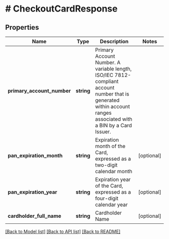 # # CheckoutCardResponse

## Properties

Name | Type | Description | Notes
------------ | ------------- | ------------- | -------------
**primary_account_number** | **string** | Primary Account Number. A variable length, ISO/IEC 7812-compliant account number that is generated within account ranges associated with a BIN by a Card Issuer. |
**pan_expiration_month** | **string** | Expiration month of the Card, expressed as a two-digit calendar month | [optional]
**pan_expiration_year** | **string** | Expiration year of the Card, expressed as a four-digit calendar year | [optional]
**cardholder_full_name** | **string** | Cardholder Name | [optional]

[[Back to Model list]](../../README.md#models) [[Back to API list]](../../README.md#endpoints) [[Back to README]](../../README.md)
